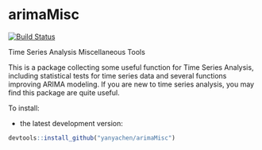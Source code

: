 # arimaMisc

[![Build Status](https://travis-ci.org/yanyachen/arimaMisc.svg)](https://travis-ci.org/yanyachen/arimaMisc)

Time Series Analysis Miscellaneous Tools  

This is a package collecting some useful function for Time Series Analysis, including statistical tests for time series data and several functions improving ARIMA modeling. If you are new to time series analysis, you may find this package are quite useful.

To install:  
* the latest development version:  
```r
devtools::install_github("yanyachen/arimaMisc")
```